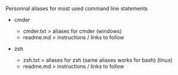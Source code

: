 Personnal aliases for most used command line statements

* cmder
	* cmder.txt > aliases for cmder (windows)
	* readme.md > instructions / links to follow

* zsh
	* zsh.txt > aliases for zsh (same aliases works for bash) (linux)
	* readme.md > instructions / links to follow
